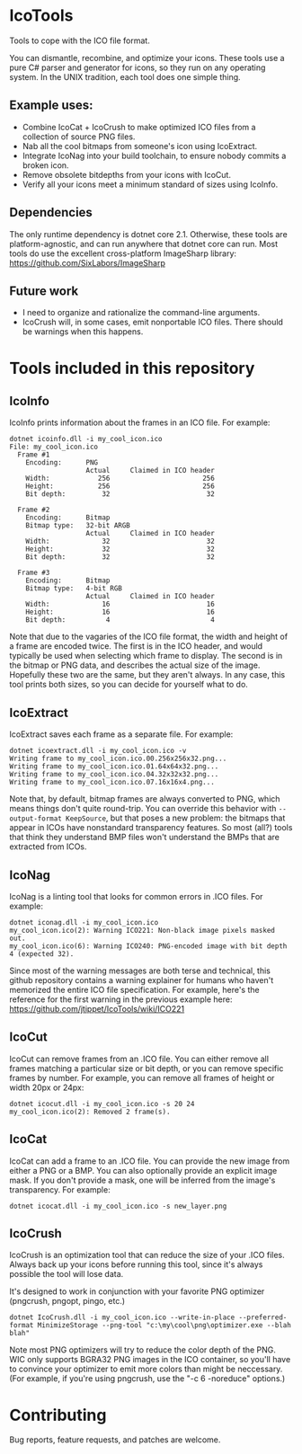 # IcoTools
Tools to cope with the ICO file format.

You can dismantle, recombine, and optimize your icons.
These tools use a pure C# parser and generator for icons, so they run on any operating system.
In the UNIX tradition, each tool does one simple thing.

## Example uses:
 * Combine IcoCat + IcoCrush to make optimized ICO files from a collection of source PNG files.
 * Nab all the cool bitmaps from someone's icon using IcoExtract.
 * Integrate IcoNag into your build toolchain, to ensure nobody commits a broken icon.
 * Remove obsolete bitdepths from your icons with IcoCut.
 * Verify all your icons meet a minimum standard of sizes using IcoInfo.

## Dependencies
The only runtime dependency is dotnet core 2.1.
Otherwise, these tools are platform-agnostic, and can run anywhere that dotnet core can run.
Most tools do use the excellent cross-platform ImageSharp library: https://github.com/SixLabors/ImageSharp

## Future work
* I need to organize and rationalize the command-line arguments.
* IcoCrush will, in some cases, emit nonportable ICO files.  There should be warnings when this happens.

# Tools included in this repository

## IcoInfo

IcoInfo prints information about the frames in an ICO file.
For example:

    dotnet icoinfo.dll -i my_cool_icon.ico
    File: my_cool_icon.ico
      Frame #1
        Encoding:      PNG
                       Actual     Claimed in ICO header
        Width:            256                       256
        Height:           256                       256
        Bit depth:         32                        32
    
      Frame #2
        Encoding:      Bitmap
        Bitmap type:   32-bit ARGB
                       Actual     Claimed in ICO header
        Width:             32                        32
        Height:            32                        32
        Bit depth:         32                        32
    
      Frame #3
        Encoding:      Bitmap
        Bitmap type:   4-bit RGB
                       Actual     Claimed in ICO header
        Width:             16                        16
        Height:            16                        16
        Bit depth:          4                         4

Note that due to the vagaries of the ICO file format, the width and height of a frame are encoded twice.
The first is in the ICO header, and would typically be used when selecting which frame to display.
The second is in the bitmap or PNG data, and describes the actual size of the image.
Hopefully these two are the same, but they aren't always.
In any case, this tool prints both sizes, so you can decide for yourself what to do.

## IcoExtract

IcoExtract saves each frame as a separate file.
For example:

    dotnet icoextract.dll -i my_cool_icon.ico -v
    Writing frame to my_cool_icon.ico.00.256x256x32.png...
    Writing frame to my_cool_icon.ico.01.64x64x32.png...
    Writing frame to my_cool_icon.ico.04.32x32x32.png...
    Writing frame to my_cool_icon.ico.07.16x16x4.png...

Note that, by default, bitmap frames are always converted to PNG, which means things don't quite round-trip.
You can override this behavior with `--output-format KeepSource`, but that poses a new problem: the bitmaps that appear in ICOs have nonstandard transparency features.
So most (all?) tools that think they understand BMP files won't understand the BMPs that are extracted from ICOs.

## IcoNag

IcoNag is a linting tool that looks for common errors in .ICO files.
For example:

    dotnet iconag.dll -i my_cool_icon.ico
    my_cool_icon.ico(2): Warning ICO221: Non-black image pixels masked out.
    my_cool_icon.ico(6): Warning ICO240: PNG-encoded image with bit depth 4 (expected 32).

Since most of the warning messages are both terse and technical, this github repository contains a warning explainer for humans who haven't memorized the entire ICO file specification.
For example, here's the reference for the first warning in the previous example here: https://github.com/jtippet/IcoTools/wiki/ICO221

## IcoCut

IcoCut can remove frames from an .ICO file.
You can either remove all frames matching a particular size or bit depth, or you can remove specific frames by number.
For example, you can remove all frames of height or width 20px or 24px:

    dotnet icocut.dll -i my_cool_icon.ico -s 20 24
    my_cool_icon.ico(2): Removed 2 frame(s).

## IcoCat

IcoCat can add a frame to an .ICO file.
You can provide the new image from either a PNG or a BMP.
You can also optionally provide an explicit image mask.
If you don't provide a mask, one will be inferred from the image's transparency.
For example:

    dotnet icocat.dll -i my_cool_icon.ico -s new_layer.png

## IcoCrush

IcoCrush is an optimization tool that can reduce the size of your .ICO files.
Always back up your icons before running this tool, since it's always possible the tool will lose data.

It's designed to work in conjunction with your favorite PNG optimizer (pngcrush, pngopt, pingo, etc.)

    dotnet IcoCrush.dll -i my_cool_icon.ico --write-in-place --preferred-format MinimizeStorage --png-tool "c:\my\cool\png\optimizer.exe --blah blah"

Note most PNG optimizers will try to reduce the color depth of the PNG.
WIC only supports BGRA32 PNG images in the ICO container, so you'll have to convince your optimizer to emit more colors than might be neccessary.
(For example, if you're using pngcrush, use the "-c 6 -noreduce" options.)

# Contributing

Bug reports, feature requests, and patches are welcome.
